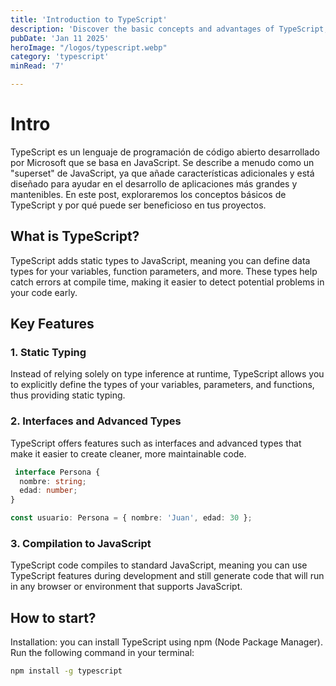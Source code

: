 ```yaml
---
title: 'Introduction to TypeScript'
description: 'Discover the basic concepts and advantages of TypeScript, a superset of Javascript'
pubDate: 'Jan 11 2025'
heroImage: "/logos/typescript.webp"
category: 'typescript'
minRead: '7' 

---
```


<h1 class='text-4xl font-black mt-20 mb-10 text-slate-700 dark:text-darkText/90'>Intro</h1>

<p class='text-slate-700 dark:text-slate-100 mb-10 text-lg'><span class='font-italic text-navy/90 dark:text-iris font-semibold'>TypeScript</span> es un lenguaje de programación de código abierto desarrollado por Microsoft que se basa en <span class='font-italic text-yellow-700 dark:text-yellow-400 font-semibold'>JavaScript</span>. Se describe a menudo como un "superset" de <span class='font-italic text-yellow-700 dark:text-yellow-400 font-semibold'>JavaScript</span>, ya que añade características adicionales y está diseñado para ayudar en el desarrollo de aplicaciones más grandes y mantenibles. En este post, exploraremos los conceptos básicos de TypeScript y por qué puede ser beneficioso en tus proyectos.</p>

<h2 class='text-3xl font-bold mt-12 mb-4 text-slate-700 dark:text-darkText'>What is TypeScript?</h2>

<p class='text-slate-700 dark:text-slate-100 mb-10 text-lg'><span class='font-italic text-navy/90 dark:text-iris font-semibold'>TypeScript</span> adds static types to <span class='font-italic text-yellow-700 dark:text-yellow-400 font-semibold'>JavaScript</span>, meaning you can define data types for your variables, function parameters, and more. These types help catch errors at compile time, making it easier to detect potential problems in your code early.</p>

<h2 class='text-3xl font-bold mt-12 mb-4 text-slate-700 dark:text-darkText'>Key Features</h2>

<h3 class='text-2xl px-6 font-bold mt-12 mb-4 text-astro-blue/50 dark:text-iris/90'>1. Static Typing</h3>

<p class='text-slate-700 dark:text-slate-100 mb-10 text-lg px-8'>Instead of relying solely on type inference at runtime, TypeScript allows you to explicitly define the types of your variables, parameters, and functions, thus providing static typing.</p>

<h3 class='text-2xl px-6 font-bold mt-12 mb-4 text-astro-blue/50 dark:text-iris/90'>2. Interfaces and Advanced Types</h3>

<p class='text-slate-700 dark:text-slate-100 mb-10 text-lg px-8' >TypeScript offers features such as interfaces and advanced types that make it easier to create cleaner, more maintainable code.</p>


```typescript
 interface Persona {
  nombre: string;
  edad: number;
}

const usuario: Persona = { nombre: 'Juan', edad: 30 };
```

<h3 class='text-2xl px-6 font-bold mt-12 mb-4 text-astro-blue/50 dark:text-iris/90'>3. Compilation to JavaScript</h3>

<p class='text-slate-700 dark:text-slate-100 mb-10 text-lg px-8'>TypeScript code compiles to standard JavaScript, meaning you can use TypeScript features during development and still generate code that will run in any browser or environment that supports JavaScript.
</p>

<h2 class='text-3xl font-bold mt-12 mb-4 text-slate-700 dark:text-darkText'>How to start?</h2>

<p class='text-slate-700 dark:text-slate-100 mb-10 text-lg'><span class='text-sky-900/90 font-semibold dark:text-iris mb-10 text-lg'>Installation</span>: you can install TypeScript using npm (Node Package Manager). Run the following command in your terminal:</p>   

   ```bash
   npm install -g typescript
   ```
